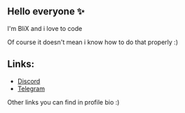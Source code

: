 ## Hello everyone ✨
I'm BliX and i love to code

Of course it doesn't mean i know how to do that properly :)

## Links:
- <a href="https://discord.gg/SaDwuxTjwk"> Discord </a>
- <a href="https://t.me/theblixchannel"> Telegram </a>

Other links you can find in profile bio :)
